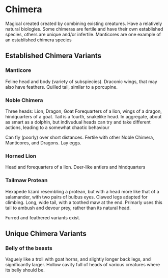 # Chimera

Magical created created by combining existing creatures. 
Have a relatively natural biologies. Some chimeras are fertile and have their own established species, others are unique and/or infertile. Manticores are one example of an established chimera species


## Established Chimera Variants

### Manticore

Feline head and body (variety of subspiecies). Draconic wings, that may also have feathers.
Quilled tail, similar to a porcupine.

### Noble Chimera

Three heads: Lion, Dragon, Goat
Forequarters of a lion, wings of a dragon, hindquarters of a goat.
Tail is a fourth, snakelike head.
In aggregate, about as smart as a dolphin, but indivudual heads can try and take different actions, leading to a somewhat chaotic behaviour

Can fly (poorly) over short distances.
Fertile with other Noble Chimera, Manticores, and Dragons. Lay eggs.

### Horned Lion

Head and forequarters of a lion. Deer-like antlers and hindquarters

### Tailmaw Protean

Hexapede lizard resembling a protean, but with a head more like that of a salamander, with two pairs of bulbus eyes. Clawed legs adapted for climbing.
Long, wide tail, with a toothed maw at the end. Primarly uses this tail to ambush and devour prey, rather than its natural head.

Furred and feathered variants exist.


## Unique Chimera Variants

### Belly of the beasts

Vaguely like a troll with goat horns, and slightly longer back legs, and significantly larger.
Hollow cavity full of heads of various creatures where its belly should be.